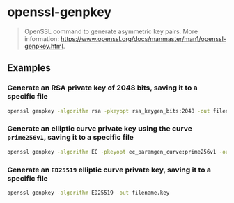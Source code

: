 # openssl-genpkey

> OpenSSL command to generate asymmetric key pairs. More information: <https://www.openssl.org/docs/manmaster/man1/openssl-genpkey.html>.

## Examples

### Generate an RSA private key of 2048 bits, saving it to a specific file

```bash
openssl genpkey -algorithm rsa -pkeyopt rsa_keygen_bits:2048 -out filename.key
```

### Generate an elliptic curve private key using the curve `prime256v1`, saving it to a specific file

```bash
openssl genpkey -algorithm EC -pkeyopt ec_paramgen_curve:prime256v1 -out filename.key
```

### Generate an `ED25519` elliptic curve private key, saving it to a specific file

```bash
openssl genpkey -algorithm ED25519 -out filename.key
```
